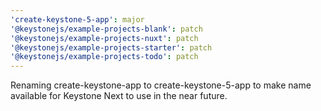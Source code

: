 ```yaml
---
'create-keystone-5-app': major
'@keystonejs/example-projects-blank': patch
'@keystonejs/example-projects-nuxt': patch
'@keystonejs/example-projects-starter': patch
'@keystonejs/example-projects-todo': patch
---
```


Renaming create-keystone-app to create-keystone-5-app to make name available for Keystone Next to use in the near future.
